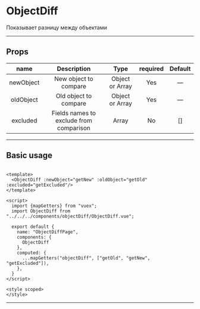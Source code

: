 # ObjectDiff

Показывает разницу между объектами

___

## Props

|   name    |               Description               |      Type       | required | Default |
|:---------:|:---------------------------------------:|:---------------:|:--------:|:-------:|
| newObject |          New object to compare          | Object or Array |   Yes    |    —    |—        |
| oldObject |          Old object to compare          | Object or Array |   Yes    |    —    |
| excluded  | Fields names to exclude from comparison |      Array      |    No    |   []    |

___

## Basic usage

```vue

<template>
  <ObjectDiff :newObject="getNew" :oldObject="getOld" :excluded="getExcluded"/>
</template>

<script>
  import {mapGetters} from "vuex";
  import ObjectDiff from "../../../components/objectDiff/ObjectDiff.vue";

  export default {
    name: "ObjectDiffPage",
    components: {
      ObjectDiff
    },
    computed: {
      ...mapGetters("objectDiff", ["getOld", "getNew", "getExcluded"]),
    },
  }
</script>

<style scoped>
</style>
```

___


